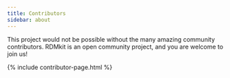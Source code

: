 ```yaml
---
title: Contributors
sidebar: about
---
```


This project would not be possible without the many amazing community contributors. RDMkit is an open community project, and you are welcome to join us!

{% include contributor-page.html %}